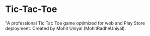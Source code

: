 # Tic-Tac-Toe
 "A professional Tic Tac Toe game optimized for web and Play Store deployment. Created by Mohit Uniyal (MohitRadheUniyal).
